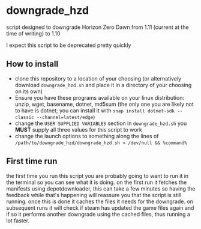 # downgrade_hzd

script designed to downgrade Horizon Zero Dawn from 1.11 (current at the time of writing) to 1.10

I expect this script to be deprecated pretty quickly

## How to install

  * clone this repository to a location of your choosing (or alternatively download `downgrade_hzd.sh` and place it in a directory of your choosing on its own)
  * Ensure you have these programs available on your linux distribution: unzip, wget, basename, dotnet, md5sum (the only one you are likely not to have is dotnet; you can install it with `snap install dotnet-sdk --classic --channel=latest/edge`)
  * change the `USER SUPPLIED VARIABLES` section in `downgrade_hzd.sh` you **MUST** supply all three values for this script to work
  * change the launch options to something along the lines of `/path/to/downgrade_hzd/downgrade_hzd.sh > /dev/null && %command%`

## First time run

the first time you run this script you are probably going to want to run it in the terminal so you can see what it is doing. on the first run it fetches the manifests using depotdownloader, this can take a few minutes so having the feedback while that's happening will reassure you that the script is still running. once this is done it caches the files it needs for the downgrade. on subsequent runs it will check if steam has updated the game files again and if so it performs another downgrade using the cached files, thus running a lot faster.
